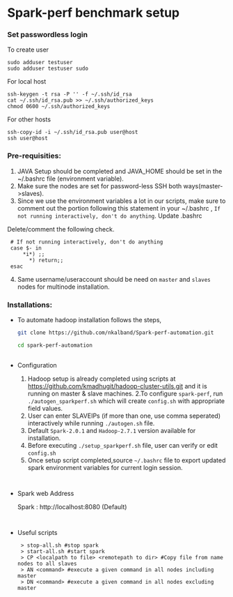 # Spark-perf benchmark setup
### Set passwordless login

To create user
```
sudo adduser testuser
sudo adduser testuser sudo
```

For local host

```
ssh-keygen -t rsa -P '' -f ~/.ssh/id_rsa 
cat ~/.ssh/id_rsa.pub >> ~/.ssh/authorized_keys
chmod 0600 ~/.ssh/authorized_keys
 ```
For other hosts

```
ssh-copy-id -i ~/.ssh/id_rsa.pub user@host
ssh user@host
```

### Pre-requisities:
1. JAVA Setup should be completed and JAVA_HOME should be set in the ~/.bashrc file (environment variable).
2. Make sure the nodes are set for password-less SSH both ways(master->slaves).
3. Since we use the environment variables a lot in our scripts, make sure to comment out the portion following this statement in your ~/.bashrc , 
`If not running interactively, don't do anything`. Update .bashrc

 Delete/comment the following check.
  ```
   # If not running interactively, don't do anything
   case $- in
       *i*) ;;
         *) return;;
   esac
  ```
4. Same username/useraccount should be need on `master` and `slaves` nodes for multinode installation.

### Installations:

* To automate hadoop installation follows the steps,

  ```bash
  git clone https://github.com/nkalband/Spark-perf-automation.git
  
  cd spark-perf-automation
 
  ```
    
* Configuration

   1. Hadoop setup is already completed using scripts at https://github.com/kmadhugit/hadoop-cluster-utils.git  and it is running on master & slave machines.
   2.To configure `spark-perf`, run `./autogen_sparkperf.sh` which will create `config.sh` with appropriate field values.
   3. User can enter SLAVEIPs (if more than one, use comma seperated) interactively while running `./autogen.sh` file.
   4. Default `Spark-2.0.1` and `Hadoop-2.7.1` version available for installation. 
   5. Before executing `./setup_sparkperf.sh` file, user can verify or edit `config.sh` 
   6. Once setup script completed,source `~/.bashrc` file to export updated spark environment variables for current login session. 
   
  ```
 
* Spark web Address
  
  Spark            : http://localhost:8080 (Default)
  ```
 
* Useful scripts
 
  ```
   > stop-all.sh #stop spark
   > start-all.sh #start spark
   > CP <localpath to file> <remotepath to dir> #Copy file from name nodes to all slaves
   > AN <command> #execute a given command in all nodes including master
   > DN <command> #execute a given command in all nodes excluding master
   ```
